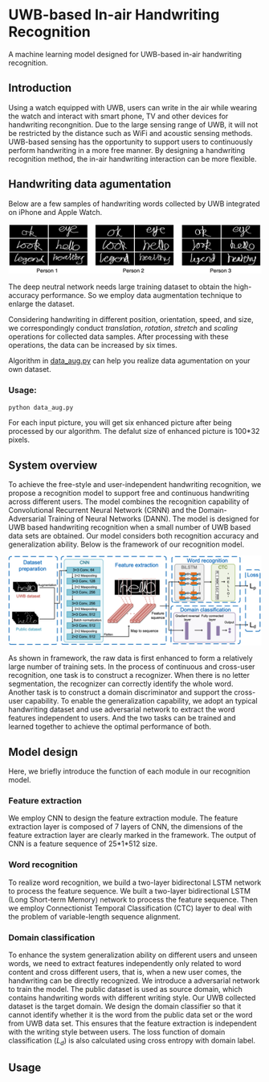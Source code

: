 # UWB-based In-air Handwriting Recognition

A machine learning model designed for UWB-based in-air handwriting recognition.

## Introduction

Using a watch equipped with UWB, users can write in the air while wearing the watch and interact with smart phone, TV and other devices for handwriting recongnition. Due to the large sensing range of UWB, it will not be restricted by the distance such as WiFi and acoustic sensing methods.  UWB-based sensing has the opportunity to support users to continuously perform handwriting in a more free manner. By designing a handwriting recognition method, the in-air handwriting interaction can be more flexible.

## Handwriting data agumentation

Below are a few samples of handwriting words collected by UWB integrated on iPhone and Apple Watch.

**![HandwritingResults](/doc/Handwriting-results.png)**

The deep neutral network needs large training dataset to obtain the high-accuracy performance. So we employ data augmentation technique to enlarge the dataset. 

Considering handwriting in different position, orientation, speed, and size, we correspondingly conduct *translation*, *rotation*, *stretch* and *scaling* operations for collected data samples. After processing with these operations, the data can be increased by six times.

Algorithm in [data_aug.py](/data_aug.py) can help you realize data agumentation on your own dataset.

### Usage:
```
python data_aug.py
```

For each input picture, you will get six enhanced picture after being processed by our algorithm. The defalut size of enhanced picture is 100\*32 pixels. 

## System overview

To achieve the free-style and user-independent handwriting recognition, we propose a recognition model to support free and continuous handwriting across different users. The model combines the recognition capability of Convolutional Recurrent Neural Network (CRNN) and the Domain-Adversarial Training of Neural Networks (DANN). The model is designed for UWB based handwriting recognition when a small number of UWB based data sets are obtained. Our model considers both recognition accuracy and generalization ability. Below is the framework of our recognition model.

**![Framework](/doc/Framework.png)**

As shown in framework, the raw data is first enhanced to form a relatively large number of training sets. In the process of continuous and cross-user recognition, one task is to construct a recognizer. When there is no letter segmentation, the recognizer can correctly identify the whole word. Another task is to construct a domain discriminator and support the cross-user capability. To enable the generalization capability, we adopt an typical handwriting dataset and use adversarial network to extract the word features independent to users. And the two tasks can be trained and learned together to achieve the optimal performance of both.

## Model design

Here, we briefly introduce the function of each module in our recognition model.

### Feature extraction

We employ CNN to design the feature extraction module. The feature extraction layer is composed of 7 layers of CNN, the dimensions of the feature extraction layer are clearly marked in the framework. The output of CNN is a  feature sequence of 25\*1\*512 size.

### Word recognition

To realize word recognition, we build a two-layer bidirectonal LSTM network to process the feature sequence. We built a two-layer bidirectional LSTM (Long Short-term Memory) network to process the feature sequence. Then we employ Connectionist Temporal Classification (CTC) layer to deal with the problem of variable-length sequence alignment.

### Domain classification

To enhance the system generalization ability on different users and unseen words, we need to extract features independently only related to word content and cross different users, that is, when a new user comes, the handwriting can be directly recognized. We introduce a adversarial network to train the model. The public dataset is used as source domain, which contains handwriting words with different writing style. Our UWB collected dataset is the target domain. We design the domain classifier so that it cannot identify whether it is the word from the public data set or the word from UWB data set. This ensures that the feature extraction is independent with the writing style between users. The loss function of domain classification ($L_d$) is also calculated using cross entropy with domain label.

## Usage
